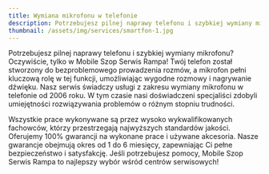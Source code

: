 ```yaml
---
title: Wymiana mikrofonu w telefonie
description: Potrzebujesz pilnej naprawy telefonu i szybkiej wymiany mikrofonu? Oczywiście, tylko w Mobile Szop Serwis Rampa! Twój telefon został stworzony do bezproblemowego prowadzenia rozmów, a mikrofon pełni kluczową rolę w tej funkcji, umożliwiając wygodne rozmowy i nagrywanie dźwięku.
thumbnail: /assets/img/services/smartfon-1.jpg
---
```


Potrzebujesz pilnej naprawy telefonu i szybkiej wymiany mikrofonu? Oczywiście, tylko w Mobile Szop Serwis Rampa! Twój telefon został stworzony do bezproblemowego prowadzenia rozmów, a mikrofon pełni kluczową rolę w tej funkcji, umożliwiając wygodne rozmowy i nagrywanie dźwięku. Nasz serwis świadczy usługi z zakresu wymiany mikrofonu w telefonie od 2006 roku. W tym czasie nasi doświadczeni specjaliści zdobyli umiejętności rozwiązywania problemów o różnym stopniu trudności.

Wszystkie prace wykonywane są przez wysoko wykwalifikowanych fachowców, którzy przestrzegają najwyższych standardów jakości. Oferujemy 100% gwarancji na wykonane prace i używane akcesoria. Nasze gwarancje obejmują okres od 1 do 6 miesięcy, zapewniając Ci pełne bezpieczeństwo i satysfakcję. Jeśli potrzebujesz pomocy, Mobile Szop Serwis Rampa to najlepszy wybór wśród centrów serwisowych!

